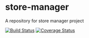 # store-manager
A repository for store manager project

[![Build Status](https://travis-ci.com/ebzeal/store-manager.svg?branch=api)](https://travis-ci.com/ebzeal/store-manager)
[![Coverage Status](https://coveralls.io/repos/github/ebzeal/store-manager/badge.svg?branch=api)](https://coveralls.io/github/ebzeal/store-manager?branch=api)
